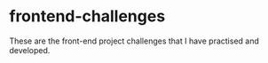 # frontend-challenges
These are the front-end project challenges that I have practised and developed.
